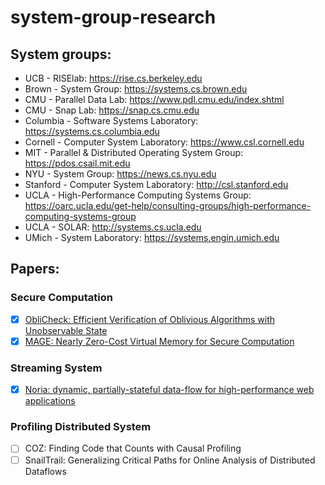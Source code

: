 # system-group-research

## System groups:
- UCB - RISElab: https://rise.cs.berkeley.edu
- Brown - System Group: https://systems.cs.brown.edu
- CMU - Parallel Data Lab: https://www.pdl.cmu.edu/index.shtml
- CMU - Snap Lab: https://snap.cs.cmu.edu
- Columbia - Software Systems Laboratory: https://systems.cs.columbia.edu
- Cornell - Computer System Laboratory: https://www.csl.cornell.edu
- MIT - Parallel & Distributed Operating System Group: https://pdos.csail.mit.edu
- NYU - System Group: https://news.cs.nyu.edu
- Stanford - Computer System Laboratory: http://csl.stanford.edu
- UCLA - High-Performance Computing Systems Group: https://oarc.ucla.edu/get-help/consulting-groups/high-performance-computing-systems-group
- UCLA - SOLAR: http://systems.cs.ucla.edu
- UMich - System Laboratory: https://systems.engin.umich.edu

## Papers:

### Secure Computation
- [x] [ObliCheck: Efficient Verification of Oblivious Algorithms with Unobservable State](/papers/ObliCheck.md)
- [x] [MAGE: Nearly Zero-Cost Virtual Memory for Secure Computation](/papers/MAGE.md)

### Streaming System
- [x] [Noria: dynamic, partially-stateful data-flow for high-performance web applications](/papers/Noria.md) 

### Profiling Distributed System
- [ ] COZ: Finding Code that Counts with Causal Profiling
- [ ] SnailTrail: Generalizing Critical Paths for Online Analysis of Distributed Dataflows
